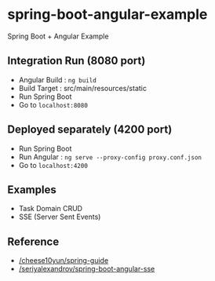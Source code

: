spring-boot-angular-example
======
Spring Boot + Angular Example


## Integration Run (8080 port)
  
- Angular Build : ```ng build```
- Build Target : src/main/resources/static
- Run Spring Boot
- Go to ```localhost:8080```


## Deployed separately (4200 port)

- Run Spring Boot
- Run Angular : ```ng serve --proxy-config proxy.conf.json```
- Go to ```localhost:4200```

## Examples
- Task Domain CRUD
- SSE (Server Sent Events)


## Reference
- [/cheese10yun/spring-guide](https://github.com/cheese10yun/spring-guide)
- [/seriyalexandrov/spring-boot-angular-sse](https://github.com/seriyalexandrov/spring-boot-angular-sse)
